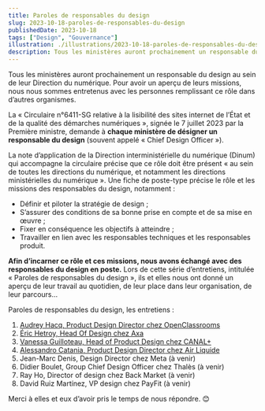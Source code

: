 ```yaml
---
title: Paroles de responsables du design
slug: 2023-10-18-paroles-de-responsables-du-design
publishedDate: 2023-10-18
tags: ["Design", "Gouvernance"]
illustration: ./illustrations/2023-10-18-paroles-de-responsables-du-design.png
description: Tous les ministères auront prochainement un responsable du design au sein de leur Direction du numérique. Pour avoir un aperçu de leurs missions, nous nous sommes entretenus avec les personnes remplissant ce rôle dans d’autres organismes.
---
```


<p class="fr-text--lead">Tous les ministères auront prochainement un responsable du design au sein de leur Direction du numérique. Pour avoir un aperçu de leurs missions, nous nous sommes entretenus avec les personnes remplissant ce rôle dans d’autres organismes. 
</p>

La «&nbsp;Circulaire n°6411-SG relative à la lisibilité des sites internet de l’État et de la qualité des démarches numériques&nbsp;», signée le 7 juillet 2023 par la Première ministre, demande à **chaque ministère de désigner un responsable du design** (souvent appelé «&nbsp;<span lang="en">Chief Design Officer</span>&nbsp;»).

La note d’application de la Direction interministérielle du numérique (Dinum) qui accompagne la circulaire précise que ce rôle doit être présent «&nbsp;au sein de toutes les directions du numérique, et notamment les directions ministérielles du numérique&nbsp;». Une fiche de poste-type précise le rôle et les missions des responsables du design, notamment :

- Définir et piloter la stratégie de design&nbsp;;
- S’assurer des conditions de sa bonne prise en compte et de sa mise en œuvre&nbsp;;
- Fixer en conséquence les objectifs à atteindre&nbsp;;
- Travailler en lien avec les responsables techniques et les responsables produit.

**Afin d’incarner ce rôle et ces missions, nous avons échangé avec des responsables du design en poste.** Lors de cette série d’entretiens, intitulée «&nbsp;Paroles de responsables du design&nbsp;», ils et elles nous ont donné un aperçu de leur travail au quotidien, de leur place dans leur organisation, de leur parcours…

Paroles de responsables du design, les entretiens&nbsp;:

1. [Audrey Hacq, <span lang="en">Product Design Director</span> chez <span lang="en">OpenClassrooms</span>](/entretiens/audrey-hacq/)
2. [Éric  Hetroy, <span lang="en">Head Of Design</span> chez Axa](/entretiens/eric-hetroy/)
3. [Vanessa Guilloteau, <span lang="en">Head of Product Design</span> chez CANAL+](/entretiens/vanessa-guilloteau/)
4. [Alessandro Catania, <span lang="en">Product Design Director</span> chez Air Liquide](/entretiens/alessandro-catania/)
5. Jean-Marc Denis, <span lang="en">Design Director</span> chez Meta (à venir)
6. Didier Boulet, <span lang="en">Group Chief Design Officer</span> chez Thalès (à venir)
7. Ray Ho, <span lang="en">Director of design</span> chez <span lang="en">Back Market</span> (à venir)
8. David Ruiz Martínez, <span lang="en">VP design</span> chez <span lang="en">PayFit</span> (à venir)

Merci à elles et eux d’avoir pris le temps de nous répondre. 😊
